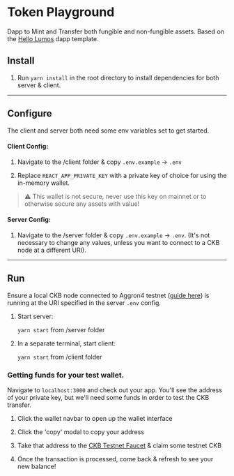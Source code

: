 # Token Playground
Dapp to Mint and Transfer both fungible and non-fungible assets.
Based on the [Hello Lumos](https://github.com/tspoff/hello-lumos) dapp template.

## Install
1. Run `yarn install` in the root directory to install dependencies for both server & client.
___
## Configure
The client and server both need some env variables set to get started.

#### Client Config:
1. Navigate to the /client folder & copy `.env.example` -> `.env` 

2. Replace `REACT_APP_PRIVATE_KEY` with a private key of choice for using the in-memory wallet.

> ⚠️ This wallet is not secure, never use this key on mainnet or to otherwise secure any assets with value!

#### Server Config:
1. Navigate to the /server folder & copy `.env.example` -> `.env`. (It's not necessary to change any values, unless you want to connect to a CKB node at a different URI).
___
## Run
Ensure a local CKB node connected to Aggron4 testnet ([guide here](https://docs.nervos.org/docs/basics/guides/testnet)) is running at the URI specified in the server `.env` config.

1. Start server: 

    `yarn start` from /server folder

2. In a separate terminal, start client: 
    
    `yarn start` from /client folder

### Getting funds for your test wallet.
Navigate to `localhost:3000` and check out your app. You'll see the address of your private key, but we'll need some funds in order to test the CKB transfer.

1. Click the wallet navbar to open up the wallet interface

2. Click the 'copy' modal to copy your address

3. Take that address to the [CKB Testnet Faucet](https://faucet.nervos.org/) & claim some testnet CKB

4. Once the transaction is processed, come back & refresh to see your new balance!